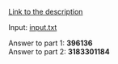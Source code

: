 [Link to the description](https://adventofcode.com/2018/day/9)

Input: [input.txt](/input.txt)

Answer to part 1: **396136**  
Answer to part 2: **3183301184**
